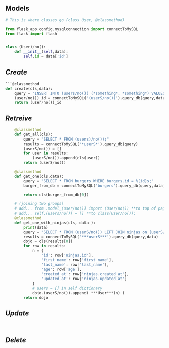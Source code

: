 ## Models
```py
# This is where classes go (class User, @classmethod)

from flask_app.config.mysqlconnection import connectToMySQL
from flask import flash 


class (User)/no():
    def __init__(self,data):
        self.id = data['id']
```
##                   ***Create***
```py
```@classmethod
def create(cls,data):
    query = "INSERT INTO (users/no()) (*something*, *something*) VALUES (%(*something*)s, %(*something*)s);"
    (user/no())_id = connectToMySQL('(userS/no())').query_db(query,data)
    return (user/no())_id
```
##                    ***Retreive***
```py
    @classmethod
    def get_all(cls):
        query = "SELECT * FROM (users)/no());"
        results = connectToMySQL('*userS*').query_db(query)
        (userS/no()) = []
        for user in results:
            (userS/no()).append(cls(user))
        return (userS/no()) 

    @classmethod
    def get_one(cls,data):
        query = "SELECT * FROM burgers WHERE burgers.id = %(id)s;"
        burger_from_db = connectToMySQL('burgers').query_db(query,data)

        return cls(burger_from_db[0])

	# (joining two groups)  
    # add... from .model_(user/no()) import (User/no()) **to top of page 
	# add... self.(users/no()) = [] **to class(User/no()):
    @classmethod
    def get_one_with_ninjas(cls, data ):
        print(data)
        query = "SELECT * FROM (userS/no()) LEFT JOIN ninjas on (userS/no()).id = ninjas.dojo_id WHERE dojos.id = %(id)s;"
        results = connectToMySQL('***userS***').query_db(query,data)
        dojo = cls(results[0])
        for row in results:
            n = {
                'id': row['ninjas.id'],
                'first_name': row['first_name'],
                'last_name': row['last_name'],
                'age': row['age'],
                'created_at': row['ninjas.created_at'],
                'updated_at': row['ninjas.updated_at']
            }
            # users = [] in self dictionary
            dojo.(userS/no()).append( ***User***(n) )
        return dojo
```
##                  ***Update***
```py



```
##                  ***Delete***
```py




```